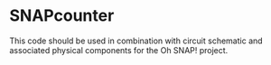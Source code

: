 # SNAPcounter

This code should be used in combination with circuit schematic and associated physical components for the Oh SNAP! project.
